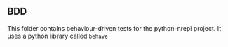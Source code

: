 ## BDD

This folder contains behaviour-driven tests for the python-nrepl project. It uses a python library called `behave`
